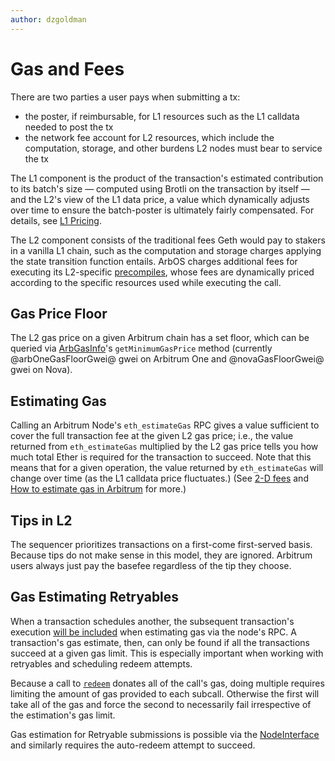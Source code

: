 ```yaml
---
author: dzgoldman
---
```


# Gas and Fees

There are two parties a user pays when submitting a tx:

- the poster, if reimbursable, for L1 resources such as the L1 calldata needed to post the tx
- the network fee account for L2 resources, which include the computation, storage, and other burdens L2 nodes must bear to service the tx

The L1 component is the product of the transaction's estimated contribution to its batch's size — computed using Brotli on the transaction by itself — and the L2's view of the L1 data price, a value which dynamically adjusts over time to ensure the batch-poster is ultimately fairly compensated. For details, see [L1 Pricing](/how-arbitrum-works/l1-gas-pricing.md).

The L2 component consists of the traditional fees Geth would pay to stakers in a vanilla L1 chain, such as the computation and storage charges applying the state transition function entails. ArbOS charges additional fees for executing its L2-specific [precompiles](/build-decentralized-apps/precompiles/01-overview.md), whose fees are dynamically priced according to the specific resources used while executing the call.

## Gas Price Floor

The L2 gas price on a given Arbitrum chain has a set floor, which can be queried via [ArbGasInfo](/build-decentralized-apps/precompiles/02-reference.md#arbgasinfo)'s `getMinimumGasPrice` method (currently @arbOneGasFloorGwei@ gwei on Arbitrum One and @novaGasFloorGwei@ gwei on Nova).

## Estimating Gas

Calling an Arbitrum Node's `eth_estimateGas` RPC gives a value sufficient to cover the full transaction fee at the given L2 gas price; i.e., the value returned from `eth_estimateGas` multiplied by the L2 gas price tells you how much total Ether is required for the transaction to succeed. Note that this means that for a given operation, the value returned by `eth_estimateGas` will change over time (as the L1 calldata price fluctuates.) (See [2-D fees](https://medium.com/offchainlabs/understanding-arbitrum-2-dimensional-fees-fd1d582596c9) and [How to estimate gas in Arbitrum](/build-decentralized-apps/02-how-to-estimate-gas.md) for more.)

## Tips in L2

The sequencer prioritizes transactions on a first-come first-served basis. Because tips do not make sense in this model, they are ignored. Arbitrum users always just pay the basefee regardless of the tip they choose.

## Gas Estimating Retryables

When a transaction schedules another, the subsequent transaction's execution [will be included][estimation_inclusion_link] when estimating gas via the node's RPC. A transaction's gas estimate, then, can only be found if all the transactions succeed at a given gas limit. This is especially important when working with retryables and scheduling redeem attempts.

Because a call to [`redeem`](/build-decentralized-apps/precompiles/02-reference.md#arbretryabletx) donates all of the call's gas, doing multiple requires limiting the amount of gas provided to each subcall. Otherwise the first will take all of the gas and force the second to necessarily fail irrespective of the estimation's gas limit.

Gas estimation for Retryable submissions is possible via the [NodeInterface](/build-decentralized-apps/nodeinterface/02-reference.md) and similarly requires the auto-redeem attempt to succeed.

[estimation_inclusion_link]: https://github.com/OffchainLabs/go-ethereum/blob/d52739e6d54f2ea06146fdc44947af3488b89082/internal/ethapi/api.go#L999

